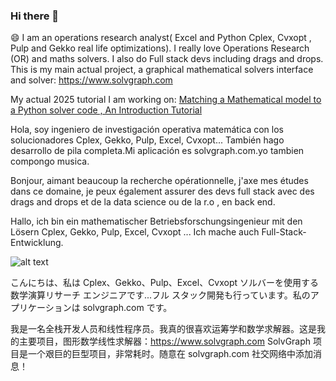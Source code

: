 ### Hi there 👋

😄  I am an operations research analyst( Excel and Python Cplex, Cvxopt , Pulp and Gekko real life optimizations).
I really love Operations Research (OR) and maths solvers. I also do Full stack devs including drags and drops.
This is my main actual project, a graphical mathematical solvers interface and solver:
https://www.solvgraph.com

My actual 2025 tutorial I am working on:
[Matching a Mathematical model to a Python solver code , An Introduction Tutorial](https://github.com/estellederrien/python-optimizations/blob/main/02.%20Optimizations/02.%20Linear%20optimizations%20-%20Matching%20a%20mathematical%20model%20to%20a%20solver%20code.ipynb)

Hola, soy ingeniero de investigación operativa matemática con los solucionadores Cplex, Gekko, Pulp, Excel, Cvxopt... También hago desarrollo de pila completa.Mi aplicación es solvgraph.com.yo tambien compongo musica.

Bonjour, aimant beaucoup la recherche opérationnelle, j'axe mes études dans ce domaine, je peux également assurer des devs full stack  avec des drags and drops et de la data science ou de la r.o , en back end.

Hallo, ich bin ein mathematischer Betriebsforschungsingenieur mit den Lösern Cplex, Gekko, Pulp, Excel, Cvxopt ... Ich mache auch Full-Stack-Entwicklung.

![alt text](http://www.solvgraph.com/static/img/output-onlinepngtools.213abb5a.png)

こんにちは、私は Cplex、Gekko、Pulp、Excel、Cvxopt ソルバーを使用する数学演算リサーチ エンジニアです...フル スタック開発も行っています。私のアプリケーションは solvgraph.com です。

我是一名全栈开发人员和线性程序员。我真的很喜欢运筹学和数学求解器。这是我的主要项目，图形数学线性求解器：https://www.solvgraph.com SolvGraph 项目是一个艰巨的巨型项目，非常耗时。随意在 solvgraph.com 社交网络中添加消息！


